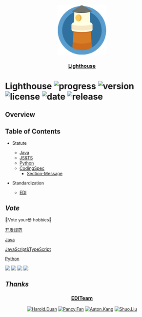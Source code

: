 <p align="center">
  <a href="https://github.com/EDITeam/standardization.lighthouse"><img src="/static/lighthouse.png" width="160" alt="Lighthouse's logo" /></a>
</p>
<h3 align="center"><a href="https://github.com/EDITeam/standardization.lighthouse">Lighthouse</a></h3>

# **Lighthouse** ![progress](http://progressed.io/bar/7?title=done) ![version](https://img.shields.io/badge/version-0.1.1-blue.svg?cacheSeconds=2592000) ![license](https://img.shields.io/badge/license-MIT-green.svg) ![date](https://img.shields.io/date/1551148020.svg) ![release](https://img.shields.io/github/release/EDITeam/standardization.lighthouse.svg)

## **Overview**

## **Table of Contents**

+ Statute
    + [Java](./开发规约/java编程规约.md 'Java')
    + [JS&TS](./开发规约/js编程规约.md 'JS&TS')
    + [Python](./开发规约/python编程规约.md 'Python')
    + [CodingSpec](./开发规约/代码规范.md 'Spec')
        + [Section-Message](./开发规约/消息篇.md 'Msg')

+ Standardization
    + [EDI](./标准化/EDI总体设计.md 'EDI')

## ***Vote***

🎉Vote your😎 hobbies🎉

[开发规范](./开发规约/代码规范.md '代码规范')

[Java](./开发规约/java编程规约.md 'Java')

[JavaScript&TypeScript](./开发规约/js编程规约.md 'JS&TS')

[Python](./开发规约/python编程规约.md 'Python')

[![](https://api.gh-polls.com/poll/01D4KWC7PZ66P0JBD05SPH6XXQ/Java)](https://api.gh-polls.com/poll/01D4KWC7PZ66P0JBD05SPH6XXQ/Java/vote)
[![](https://api.gh-polls.com/poll/01D4KWC7PZ66P0JBD05SPH6XXQ/JavaScript%26TypeScript)](https://api.gh-polls.com/poll/01D4KWC7PZ66P0JBD05SPH6XXQ/JavaScript%26TypeScript/vote)
[![](https://api.gh-polls.com/poll/01D4KWC7PZ66P0JBD05SPH6XXQ/Python)](https://api.gh-polls.com/poll/01D4KWC7PZ66P0JBD05SPH6XXQ/Python/vote)
[![](https://api.gh-polls.com/poll/01D4KWC7PZ66P0JBD05SPH6XXQ/Other%20lang)](https://api.gh-polls.com/poll/01D4KWC7PZ66P0JBD05SPH6XXQ/Other%20lang/vote)

## ***Thanks***
<h3 align="center">
  <a href="https://github.com/EDITeam">EDITeam</a>
</h3>
<p align="center">
  <a href="https://github.com/haroldduan"><img src="https://avatars2.githubusercontent.com/u/16353458?s=400&v=4" width="70" alt="Harold.Duan" /></a>
  <a href="https://github.com/fancys"><img src="https://avatars3.githubusercontent.com/u/4202696?s=400&v=4" width="70" alt="Pancy.Fan" /></a>
  <a href="https://github.com/Aton5859"><img src="https://avatars2.githubusercontent.com/u/28555389?s=400&v=4" width="70" alt="Aaton.Kang" /></a>
  <a href="https://github.com/LsKeke"><img src="https://avatars1.githubusercontent.com/u/45222954?s=400&v=4" width="70" alt="Shuo.Liu" /></a>
</p>